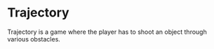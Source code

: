 Trajectory
==========

Trajectory is a game where the player has to shoot an object through various obstacles.
